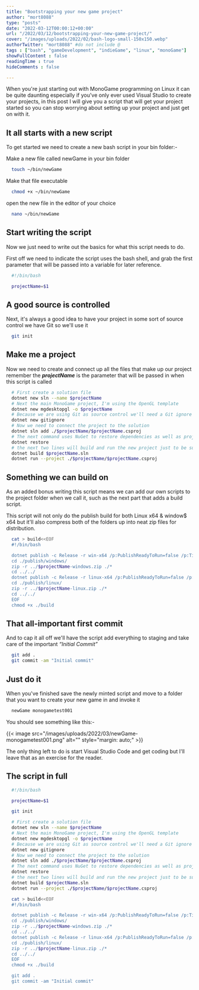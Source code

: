 ```yaml
---
title: "Bootstrapping your new game project"
author: "mort8088"
type: "posts"
date: "2022-03-12T00:00:12+00:00"
url: "/2022/03/12/bootstrapping-your-new-game-project/"
cover: "/images/uploads/2022/02/bash-logo-small-150x150.webp"
authorTwitter: "mort8088" #do not include @
tags : ["bash", "gameDevelopment", "indieGame", "linux", "monoGame"]
showFullContent : false
readingTime : true
hideComments : false

---
```

When you're just starting out with MonoGame programming on Linux it can be quite daunting especially if you've only ever used Visual Studio to create your projects, in this post I will give you a script that will get your project started so you can stop worrying about setting up your project and just get on with it.

## It all starts with a new script

To get started we need to create a new bash script in your bin folder:-

Make a new file called newGame in your bin folder

```Bash
  touch ~/bin/newGame
```

Make that file executable

```Bash
  chmod +x ~/bin/newGame
```

open the new file in the editor of your choice

```Bash
  nano ~/bin/newGame
```

## Start writing the script

Now we just need to write out the basics for what this script needs to do.

First off we need to indicate the script uses the bash shell, and grab the first parameter that will be passed into a variable for later reference.

```Bash
  #!/bin/bash

  projectName=$1
```

## A good source is controlled

Next, it's always a good idea to have your project in some sort of source control we have Git so we'll use it

```Bash
  git init
```

## Make me a project

Now we need to create and connect up all the files that make up our project remember the _**projectName**_ is the parameter that will be passed in when this script is called

```Bash
  # First create a solution file
  dotnet new sln --name $projectName
  # Next the main MonoGame project, I'm using the OpenGL template
  dotnet new mgdesktopgl -o $projectName
  # Because we are using Git as source control we'll need a Git ignore file this will be set up with all the things we need
  dotnet new gitignore
  # Now we need to connect the project to the solution
  dotnet sln add ./$projectName/$projectName.csproj
  # The next command uses NuGet to restore dependencies as well as project-specific tools that are specified in the project file.
  dotnet restore
  # the next two lines will build and run the new project just to be sure.
  dotnet build $projectName.sln
  dotnet run --project ./$projectName/$projectName.csproj
```

## Something we can build on

As an added bonus writing this script means we can add our own scripts to the project folder when we call it, such as the next part that adds a build script.

This script will not only do the publish build for both Linux x64 & window$ x64 but it'll also compress both of the folders up into neat zip files for distribution.

```Bash
  cat > build<<EOF
  #!/bin/bash

  dotnet publish -c Release -r win-x64 /p:PublishReadyToRun=false /p:TieredCompilation=false -o ./publish/windows/ --self-contained
  cd ./publish/windows/
  zip -r ../$projectName-windows.zip ./*
  cd ../../
  dotnet publish -c Release -r linux-x64 /p:PublishReadyToRun=false /p:TieredCompilation=false -o ./publish/linux/ --self-contained
  cd ./publish/linux/
  zip -r ../$projectName-linux.zip ./*
  cd ../../
  EOF
  chmod +x ./build
```

## That all-important first commit

And to cap it all off we'll have the script add everything to staging and take care of the important _&#8220;Initial Commit&#8221;_

```Bash
  git add .
  git commit -am "Initial commit"
```

## Just do it

When you've finished save the newly minted script and move to a folder that you want to create your new game in and invoke it

```Bash
  newGame monogametest001
```

You should see something like this:-

{{< image src="/images/uploads/2022/03/newGame-monogametest001.png" alt="" style="margin: auto;" >}}

The only thing left to do is start Visual Studio Code and get coding but I'll leave that as an exercise for the reader.

## The script in full

```Bash
  #!/bin/bash

  projectName=$1

  git init

  # First create a solution file
  dotnet new sln --name $projectName
  # Next the main MonoGame project, I'm using the OpenGL template
  dotnet new mgdesktopgl -o $projectName
  # Because we are using Git as source control we'll need a Git ignore file this will be set up with all the things we need
  dotnet new gitignore
  # Now we need to connect the project to the solution
  dotnet sln add ./$projectName/$projectName.csproj
  # The next command uses NuGet to restore dependencies as well as project-specific tools that are specified in the project file.
  dotnet restore
  # the next two lines will build and run the new project just to be sure.
  dotnet build $projectName.sln
  dotnet run --project ./$projectName/$projectName.csproj

  cat > build<<EOF
  #!/bin/bash

  dotnet publish -c Release -r win-x64 /p:PublishReadyToRun=false /p:TieredCompilation=false -o ./publish/windows/ --self-contained
  cd ./publish/windows/
  zip -r ../$projectName-windows.zip ./*
  cd ../../
  dotnet publish -c Release -r linux-x64 /p:PublishReadyToRun=false /p:TieredCompilation=false -o ./publish/linux/ --self-contained
  cd ./publish/linux/
  zip -r ../$projectName-linux.zip ./*
  cd ../../
  EOF
  chmod +x ./build

  git add .
  git commit -am "Initial commit"
```
